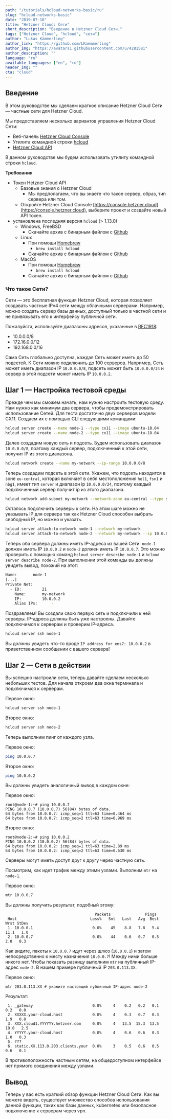 ```yaml
---
path: "/tutorials/hcloud-networks-basic/ru"
slug: "hcloud-networks-basic"
date: "2019-07-10"
title: "Hetzner Cloud: Сети"
short_description: "Введение в Hetzner Cloud Сети."
tags: ["Hetzner Cloud", "hcloud", "сети"]
author: "Lukas Kämmerling"
author_link: "https://github.com/LKaemmerling"
author_img: "https://avatars1.githubusercontent.com/u/4281581"
author_description: ""
language: "ru"
available_languages: ["en", "ru"]
header_img: ""
cta: "cloud"
---
```


## Введение

В этом руководстве мы сделаем краткое описание Hetzner Cloud Сети — частные сети для Hetzner Cloud.

Мы предоставляем несколько вариантов управления Hetzner Cloud Сети:

* Веб-панель [Hetzner Cloud Console](https://console.hetzner.cloud/)
* Утилита командной строки [hcloud](https://github.com/hetznercloud/cli)
* [Hetzner Cloud API](https://docs.hetzner.cloud/)

В данном руководстве мы будем использовать утилиту командной строки `hcloud`.

**Требования**

* Токен Hetzner Cloud API
  * Базовые знания о Hetzner Cloud
    * Мы предполагаем, что вы знаете что такое сервер, образ, тип сервера или том.
  * Откройте Hetzner Cloud Console [https://console.hetzner.cloud](https://console.hetzner.cloud), выберите проект и создайте новый API токен.
* установлена последняя версия `hcloud` (> 1.13.0)
  * Windows, FreeBSD
    * Скачайте архив с бинарным файлом с [Github](https://github.com/hetznercloud/cli/releases/latest)
  * Linux
    * При помощи [Homebrew](https://brew.sh/)
      * `brew install hcloud`
    * Скачайте архив с бинарным файлом с [Github](https://github.com/hetznercloud/cli/releases/latest)
  * MacOS
    * При помощи [Homebrew](https://brew.sh/)
      * `brew install hcloud`
    * Скачайте архив с бинарным файлом с [Github](https://github.com/hetznercloud/cli/releases/latest)

### Что такое Сети?

Сети — это бесплатная функция Hetzner Cloud, которая позволяет создавать частные IPv4 сети между облачными серверами. Например, можно создать сервер базы данных, доступный только в частной сети и не привязывать его к интерфейсу публичной сети.

Пожалуйста, используйте диапазоны адресов, указанные в [RFC1918](https://tools.ietf.org/html/rfc1918):

* 10.0.0.0/8
* 172.16.0.0/12
* 192.168.0.0/16

Сама Сеть глобально доступна, каждая Сеть может иметь до 50 подсетей. К Сети можно подключить до 100 серверов. Например, Сеть может иметь диапазон IP `10.0.0.0/8`, подсеть может быть `10.0.0.0/24` и сервер в этой подсети может иметь IP `10.0.0.2`.

## Шаг 1 — Настройка тестовой среды

Прежде чем мы сможем начать, нам нужно настроить тестовую среду. Нам нужно как минимум два сервера, чтобы продемонстрировать использование Сетей. Для теста достаточно двух серверов модели CX11. Создаем их с помощью CLI следующими командами:

```bash
hcloud server create --name node-1 --type cx11 --image ubuntu-18.04
hcloud server create --name node-2 --type cx11 --image ubuntu-18.04
```

Далее создадим новую сеть и подсеть. Будем использовать диапазон `10.0.0.0/8`, поэтому каждый сервер, подключенный к этой сети, получит IP из этого диапазона.

```bash
hcloud network create --name my-network --ip-range 10.0.0.0/8
```

Теперь создадим подсеть в этой сети. Укажем, что подсеть находится в зоне `eu-central`, которая включает в себя местоположения `hel1`, `fsn1` и `nbg1`, имеет тип `server` и диапазон ip `10.0.0.0/24`, поэтому каждый подключенный сервер получит ip из этого диапазона.

```bash
hcloud network add-subnet my-network --network-zone eu-central --type server --ip-range 10.0.0.0/24
```

Осталось подключить серверы к сети. На этом шаге можно не указывать IP для сервера так как Hetzner Cloud способен выбрать свободный IP, но можно и указать.

```bash
hcloud server attach-to-network node-1 --network my-network
hcloud server attach-to-network node-2 --network my-network --ip 10.0.0.7
```

Теперь оба сервера должны иметь IP-адреса из вашей Сети. `node-1` должен иметь IP `10.0.0.2` и `node-2` должен иметь IP `10.0.0.7`. Это можно проверить с помощью команд `hcloud server describe node-1` и `hcloud server describe node-2`. При выполнении этой команды вы должны увидеть вывод, похожий на этот:

```bash
Name:		node-1
[...]
Private Net:
  - ID:			21
    Name:		my-network
    IP:			10.0.0.2
    Alias IPs:		-
```

Поздравляем! Вы создали свою первую сеть и подключили к ней серверы. IP-адреса должны быть уже настроены. Давайте подключимся к серверам и проверим IP-адреса.

```bash
hcloud server ssh node-1
```

Вы должны увидеть что-то вроде `IP address for ens7: 10.0.0.2` в приветственном сообщении с вашего сервера!

## Шаг 2 — Сети в действии

Вы успешно настроили сети, теперь давайте сделаем несколько небольших тестов. Для начала откроем два окна терминала и подключимся к серверам.

Первое окно:

```bash
hcloud server ssh node-1
```

Второе окно:

```bash
hcloud server ssh node-2
```

Теперь выполним пинг от каждого узла.

Первое окно:

```bash
ping 10.0.0.7
```

Второе окно:

```bash
ping 10.0.0.2
```

Вы должны увидеть аналогичный вывод в каждом окне:

Первое окно:

```console
root@node-1:~# ping 10.0.0.7
PING 10.0.0.7 (10.0.0.7) 56(84) bytes of data.
64 bytes from 10.0.0.7: icmp_seq=1 ttl=63 time=0.464 ms
64 bytes from 10.0.0.7: icmp_seq=2 ttl=63 time=0.969 ms
```

Второе окно:

```console
root@node-2:~# ping 10.0.0.2
PING 10.0.0.2 (10.0.0.2) 56(84) bytes of data.
64 bytes from 10.0.0.2: icmp_seq=1 ttl=63 time=2.89 ms
64 bytes from 10.0.0.2: icmp_seq=2 ttl=63 time=0.630 ms
```

Серверы могут иметь доступ друг к другу через частную сеть.

Посмотрим, как идет трафик между этими узлами.
Выполним `mtr` на `node-1`.

Первое окно:

```bash
mtr 10.0.0.7
```

Вы должны получить результат, подобный этому:

```console
                                       Packets               Pings
 Host                                Loss%   Snt   Last   Avg  Best  Wrst StDev
 1. 10.0.0.1                          0.0%    45    8.8   7.8   5.4  11.1   1.0
 2. 10.0.0.7                          0.0%    44    0.6   0.7   0.5   2.0   0.3
```

Как видите, пакеты к `10.0.0.7` идут через шлюз (`10.0.0.1`) и затем непосредственно к месту назначения `10.0.0.7`! Между ними больше никого нет. Чтобы показать разницу выполним `mtr` на публичный IP-адрес `node-2`. В нашем примере публичный IP `203.0.113.XX`.

Первое окно:

```console
mtr 203.0.113.XX # укажите настоящий публичный IP-адрес node-2
```

Результат:

```console
 1. _gateway                          0.0%     4    0.2   0.2   0.1   0.2   0.0
 2. XXXXX.your-cloud.host             0.0%     4    0.3   0.7   0.3   1.9   0.8
 3. XXX.cloud1.YYYYYY.hetzner.com     0.0%     4   13.5  15.3  13.5  19.0   2.5
 4. YYYYY.your-cloud.host             0.0%     4    0.6   0.6   0.3   1.0   0.3
 5. ???
 6. static.XX.113.0.203.clients.your  0.0%     3    0.5   0.6   0.5   0.6   0.1
```

В противоположность частным сетям, на общедоступном интерфейсе нет прямого соединения между узлами.

## Вывод

Теперь у вас есть краткий обзор функции Hetzner Cloud Сети. Как вы можете видеть, существует множество способов использования данной функции, таких как базы данных, kubernetes или безопасное подключение к серверам через vpn.
